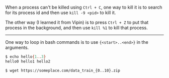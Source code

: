 When a process can't be killed using `Ctrl + C`, one way to kill it is to search for its process id and then use `kill -9 <pid>` to kill it.

The other way (I learned it from Vipin) is to press `Ctrl + Z` to put that process in the background, and then use `kill %1` to kill that process.

----

One way to loop in bash commands is to use `{<start>..<end>}` in the arguments.
```bash
$ echo hello{1..3}
hello0 hello1 hello2

$ wget https://someplace.com/data_train_{0..10}.zip
```
